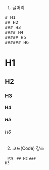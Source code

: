 1. 글머리
<pre>
# H1
## H2
### H3
#### H4
##### H5
###### H6
</pre>
# H1
## H2
### H3
#### H4
##### H5
###### H6

2. 코드(Code) 강조

<code> <code>문자</code>  </code>
<code>## H2</code>
<code>### H3</code>
